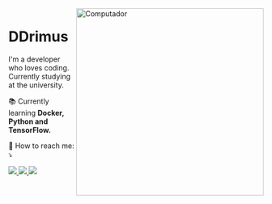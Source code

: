 <img src="https://raw.githubusercontent.com/MicaelliMedeiros/micaellimedeiros/master/image/computer-illustration.png" min-width="370px" max-width="370px" width="370px" align="right" alt="Computador">

<p align="left">
  <h1 align="left">DDrimus</h1>  
</p>

<p align="left"> 
  I'm a developer who loves coding. Currently studying at the university.
</p>

<p align="left">
  📚 Currently learning <strong>Docker, Python and TensorFlow.</strong>
</p>

<p align="left">
  💌 How to reach me: ⤵️
</p>

<p align="left">
  <a href="mailto:ddrimus.dev@gmail.com" alt="Gmail">
    <img src="https://img.shields.io/badge/Gmail-D14836?style=for-the-badge&logo=gmail&logoColor=white&link=mailto:ddrimus.dev@gmail.com" />
  </a>

  <a href="https://telegram.me/ddrimus" alt="Telegram">
    <img src="https://img.shields.io/badge/Telegram-2CA5E0?style=for-the-badge&logo=telegram&logoColor=white&link=https://telegram.me/ddrimus" />
  </a>
  
  <a href="https://dev.to/ddrimus" alt="DEVTo">
    <img src="https://img.shields.io/badge/dev.to-0A0A0A?style=for-the-badge&logo=devdotto&logoColor=white&link=https://dev.to/ddrimus" />
  </a>
</p>